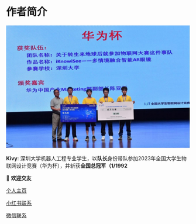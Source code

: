 # 作者简介
![华为杯总冠军](../images/champion.png)

**Kivy**: 深圳大学机器人工程专业学生，以**队长**身份带队参加2023年全国大学生物联网设计竞赛（华为杯），并斩获**全国总冠军（1/1992**

🍵 **欢迎交友**

[个人主页](https://kolakivy.github.io/)

[小红书联系](https://www.xiaohongshu.com/user/profile/609fe5db00000000010071d6)

[微信联系](../images/wechat.png)